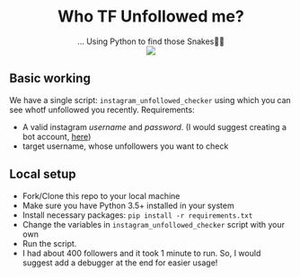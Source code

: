 <div align="center">
<h1> Who TF Unfollowed me? </h1>
... Using Python to find those Snakes🐍😡
</div>

<div align="center">
<img src="https://media.giphy.com/media/26uf1EUQzKKGcIhJS/giphy.gif"/>
</div>

## Basic working

We have a single script: `instagram_unfollowed_checker` using which you can see whotf unfollowed you recently. Requirements:

* A valid instagram *username* and *password*. (I would suggest creating a bot account, [here](https://www.instagram.com/accounts/emailsignup/))
* target username, whose unfollowers you want to check

## Local setup

* Fork/Clone this repo to your local machine
* Make sure you have Python 3.5+ installed in your system
* Install necessary packages: `pip install -r requirements.txt`
* Change the variables in `instagram_unfollowed_checker` script with your own
* Run the script. 
* I had about 400 followers and it took 1 minute to run. So, I would suggest add a debugger at the end for easier usage!
